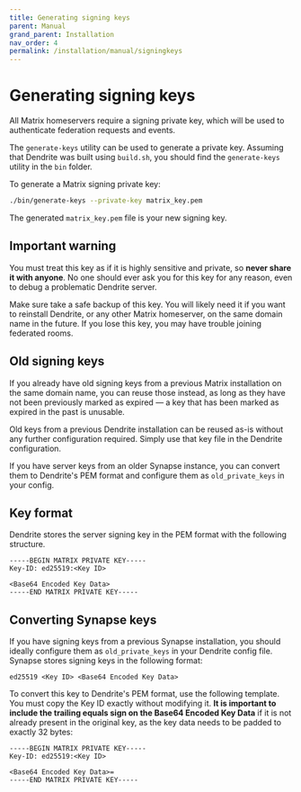 ```yaml
---
title: Generating signing keys
parent: Manual
grand_parent: Installation
nav_order: 4
permalink: /installation/manual/signingkeys
---
```


# Generating signing keys

All Matrix homeservers require a signing private key, which will be used to authenticate
federation requests and events.

The `generate-keys` utility can be used to generate a private key. Assuming that Dendrite was
built using `build.sh`, you should find the `generate-keys` utility in the `bin` folder.

To generate a Matrix signing private key:

```bash
./bin/generate-keys --private-key matrix_key.pem
```

The generated `matrix_key.pem` file is your new signing key.

## Important warning

You must treat this key as if it is highly sensitive and private, so **never share it with
anyone**. No one should ever ask you for this key for any reason, even to debug a problematic
Dendrite server.

Make sure take a safe backup of this key. You will likely need it if you want to reinstall
Dendrite, or any other Matrix homeserver, on the same domain name in the future. If you lose
this key, you may have trouble joining federated rooms.

## Old signing keys

If you already have old signing keys from a previous Matrix installation on the same domain
name, you can reuse those instead, as long as they have not been previously marked as expired —
a key that has been marked as expired in the past is unusable.

Old keys from a previous Dendrite installation can be reused as-is without any further
configuration required. Simply use that key file in the Dendrite configuration.

If you have server keys from an older Synapse instance, you can convert them to Dendrite's PEM
format and configure them as `old_private_keys` in your config.

## Key format

Dendrite stores the server signing key in the PEM format with the following structure.

```
-----BEGIN MATRIX PRIVATE KEY-----
Key-ID: ed25519:<Key ID>

<Base64 Encoded Key Data>
-----END MATRIX PRIVATE KEY-----
```

## Converting Synapse keys

If you have signing keys from a previous Synapse installation, you should ideally configure them
as `old_private_keys` in your Dendrite config file. Synapse stores signing keys in the following
format:

```
ed25519 <Key ID> <Base64 Encoded Key Data>
```

To convert this key to Dendrite's PEM format, use the following template. You must copy the Key ID
exactly without modifying it. **It is important to include the trailing equals sign on the Base64
Encoded Key Data** if it is not already present in the original key, as the key data needs to be
padded to exactly 32 bytes:

```
-----BEGIN MATRIX PRIVATE KEY-----
Key-ID: ed25519:<Key ID>

<Base64 Encoded Key Data>=
-----END MATRIX PRIVATE KEY-----
```

